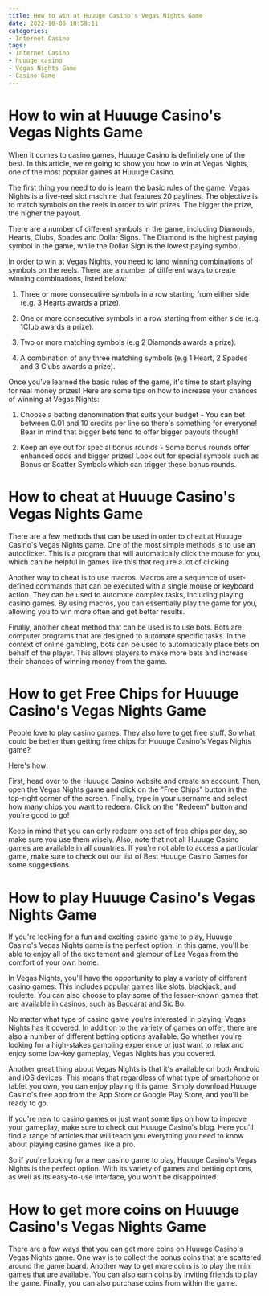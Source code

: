 ```yaml
---
title: How to win at Huuuge Casino's Vegas Nights Game
date: 2022-10-06 18:58:11
categories:
- Internet Casino
tags:
- Internet Casino
- huuuge casino
- Vegas Nights Game
- Casino Game
---
```



#  How to win at Huuuge Casino's Vegas Nights Game

When it comes to casino games, Huuuge Casino is definitely one of the best. In this article, we're going to show you how to win at Vegas Nights, one of the most popular games at Huuuge Casino.

The first thing you need to do is learn the basic rules of the game. Vegas Nights is a five-reel slot machine that features 20 paylines. The objective is to match symbols on the reels in order to win prizes. The bigger the prize, the higher the payout.

There are a number of different symbols in the game, including Diamonds, Hearts, Clubs, Spades and Dollar Signs. The Diamond is the highest paying symbol in the game, while the Dollar Sign is the lowest paying symbol.

In order to win at Vegas Nights, you need to land winning combinations of symbols on the reels. There are a number of different ways to create winning combinations, listed below:

1) Three or more consecutive symbols in a row starting from either side (e.g. 3 Hearts awards a prize).

2) One or more consecutive symbols in a row starting from either side (e.g. 1Club awards a prize).

3) Two or more matching symbols (e.g 2 Diamonds awards a prize).

4) A combination of any three matching symbols (e.g 1 Heart, 2 Spades and 3 Clubs awards a prize).

Once you've learned the basic rules of the game, it's time to start playing for real money prizes! Here are some tips on how to increase your chances of winning at Vegas Nights:

1) Choose a betting denomination that suits your budget - You can bet between 0.01 and 10 credits per line so there's something for everyone! Bear in mind that bigger bets tend to offer bigger payouts though!

2) Keep an eye out for special bonus rounds - Some bonus rounds offer enhanced odds and bigger prizes! Look out for special symbols such as Bonus or Scatter Symbols which can trigger these bonus rounds.

#  How to cheat at Huuuge Casino's Vegas Nights Game

There are a few methods that can be used in order to cheat at Huuuge Casino's Vegas Nights game. One of the most simple methods is to use an autoclicker. This is a program that will automatically click the mouse for you, which can be helpful in games like this that require a lot of clicking.

Another way to cheat is to use macros. Macros are a sequence of user-defined commands that can be executed with a single mouse or keyboard action. They can be used to automate complex tasks, including playing casino games. By using macros, you can essentially play the game for you, allowing you to win more often and get better results.

Finally, another cheat method that can be used is to use bots. Bots are computer programs that are designed to automate specific tasks. In the context of online gambling, bots can be used to automatically place bets on behalf of the player. This allows players to make more bets and increase their chances of winning money from the game.

#  How to get Free Chips for Huuuge Casino's Vegas Nights Game

People love to play casino games. They also love to get free stuff. So what could be better than getting free chips for Huuuge Casino's Vegas Nights game?

Here's how:

First, head over to the Huuuge Casino website and create an account. Then, open the Vegas Nights game and click on the "Free Chips" button in the top-right corner of the screen. Finally, type in your username and select how many chips you want to redeem. Click on the "Redeem" button and you're good to go!

Keep in mind that you can only redeem one set of free chips per day, so make sure you use them wisely. Also, note that not all Huuuge Casino games are available in all countries. If you're not able to access a particular game, make sure to check out our list of Best Huuuge Casino Games for some suggestions.

#  How to play Huuuge Casino's Vegas Nights Game

If you're looking for a fun and exciting casino game to play, Huuuge Casino's Vegas Nights game is the perfect option. In this game, you'll be able to enjoy all of the excitement and glamour of Las Vegas from the comfort of your own home.

In Vegas Nights, you'll have the opportunity to play a variety of different casino games. This includes popular games like slots, blackjack, and roulette. You can also choose to play some of the lesser-known games that are available in casinos, such as Baccarat and Sic Bo.

No matter what type of casino game you're interested in playing, Vegas Nights has it covered. In addition to the variety of games on offer, there are also a number of different betting options available. So whether you're looking for a high-stakes gambling experience or just want to relax and enjoy some low-key gameplay, Vegas Nights has you covered.

Another great thing about Vegas Nights is that it's available on both Android and iOS devices. This means that regardless of what type of smartphone or tablet you own, you can enjoy playing this game. Simply download Huuuge Casino's free app from the App Store or Google Play Store, and you'll be ready to go.

If you're new to casino games or just want some tips on how to improve your gameplay, make sure to check out Huuuge Casino's blog. Here you'll find a range of articles that will teach you everything you need to know about playing casino games like a pro.

So if you're looking for a new casino game to play, Huuuge Casino's Vegas Nights is the perfect option. With its variety of games and betting options, as well as its easy-to-use interface, you won't be disappointed.

#  How to get more coins on Huuuge Casino's Vegas Nights Game

There are a few ways that you can get more coins on Huuuge Casino's Vegas Nights game. One way is to collect the bonus coins that are scattered around the game board. Another way to get more coins is to play the mini games that are available. You can also earn coins by inviting friends to play the game. Finally, you can also purchase coins from within the game.